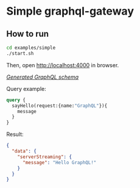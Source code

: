 # Simple graphql-gateway

## How to run

```sh
cd examples/simple
./start.sh
```

Then, open <http://localhost:4000> in browser.

[*Generated GraphQL schema*](graphql/simple-graphql-gateway.graphql)

Query example:

```graphql
query {
  sayHello(request:{name:"GraphQL"}){
    message
  }
}
```

Result:

```json
{
  "data": {
    "serverStreaming": {
      "message": "Hello GraphQL!"
    }
  }
}
```
